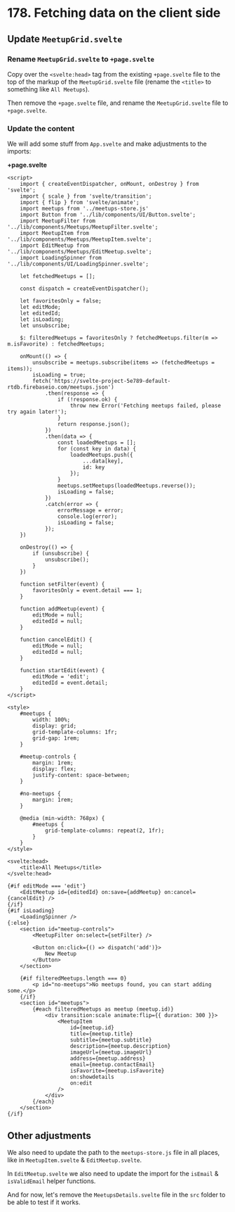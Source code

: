 # 178. Fetching data on the client side

## Update `MeetupGrid.svelte`

### Rename `MeetupGrid.svelte` to `+page.svelte`

Copy over the `<svelte:head>` tag from the existing `+page.svelte` file to the top of the markup of the `MeetupGrid.svelte` file (rename the `<title>` to something like `All Meetups`).

Then remove the `+page.svelte` file, and rename the `MeetupGrid.svelte` file to `+page.svelte`.

### Update the content

We will add some stuff from `App.svelte` and make adjustments to the imports:

**+page.svelte**
```svelte
<script>
    import { createEventDispatcher, onMount, onDestroy } from 'svelte';
    import { scale } from 'svelte/transition';
    import { flip } from 'svelte/animate';
    import meetups from '../meetups-store.js'
    import Button from '../lib/components/UI/Button.svelte';
    import MeetupFilter from '../lib/components/Meetups/MeetupFilter.svelte';
    import MeetupItem from '../lib/components/Meetups/MeetupItem.svelte';
    import EditMeetup from '../lib/components/Meetups/EditMeetup.svelte';
    import LoadingSpinner from '../lib/components/UI/LoadingSpinner.svelte';

    let fetchedMeetups = [];

    const dispatch = createEventDispatcher();

    let favoritesOnly = false;
    let editMode;
    let editedId;
    let isLoading;
    let unsubscribe;

    $: filteredMeetups = favoritesOnly ? fetchedMeetups.filter(m => m.isFavorite) : fetchedMeetups;

    onMount(() => {
        unsubscribe = meetups.subscribe(items => (fetchedMeetups = items));
        isLoading = true;
        fetch('https://svelte-project-5e789-default-rtdb.firebaseio.com/meetups.json')
            .then(response => {
                if (!response.ok) {
                    throw new Error('Fetching meetups failed, please try again later!');
                }
                return response.json();
            })
            .then(data => {
                const loadedMeetups = [];
                for (const key in data) {
                    loadedMeetups.push({
                        ...data[key],
                        id: key
                    });
                }
                meetups.setMeetups(loadedMeetups.reverse());
                isLoading = false;
            })
            .catch(error => {
                errorMessage = error;
                console.log(error);
                isLoading = false;
            });
    })

    onDestroy(() => {
        if (unsubscribe) {
            unsubscribe();
        }
    })

    function setFilter(event) {
        favoritesOnly = event.detail === 1;
    }

    function addMeetup(event) {
        editMode = null;
        editedId = null;
    }

    function cancelEdit() {
        editMode = null;
        editedId = null;
    }

    function startEdit(event) {
        editMode = 'edit';
        editedId = event.detail;
    }
</script>

<style>
    #meetups {
        width: 100%;
        display: grid;
        grid-template-columns: 1fr;
        grid-gap: 1rem;
    }

    #meetup-controls {
        margin: 1rem;
        display: flex;
        justify-content: space-between;
    }

    #no-meetups {
        margin: 1rem;
    }

    @media (min-width: 768px) {
        #meetups {
            grid-template-columns: repeat(2, 1fr);
        }
    }
</style>

<svelte:head>
	<title>All Meetups</title>
</svelte:head>

{#if editMode === 'edit'}
    <EditMeetup id={editedId} on:save={addMeetup} on:cancel={cancelEdit} />
{/if}
{#if isLoading}
    <LoadingSpinner />
{:else}
    <section id="meetup-controls">
        <MeetupFilter on:select={setFilter} />

        <Button on:click={() => dispatch('add')}>
            New Meetup
        </Button>
    </section>

    {#if filteredMeetups.length === 0}
        <p id="no-meetups">No meetups found, you can start adding some.</p>
    {/if}
    <section id="meetups">
        {#each filteredMeetups as meetup (meetup.id)}
            <div transition:scale animate:flip={{ duration: 300 }}>
                <MeetupItem
                    id={meetup.id}
                    title={meetup.title}
                    subtitle={meetup.subtitle}
                    description={meetup.description}
                    imageUrl={meetup.imageUrl}
                    address={meetup.address}
                    email={meetup.contactEmail}
                    isFavorite={meetup.isFavorite}
                    on:showdetails
                    on:edit
                />
            </div>
        {/each}
    </section>
{/if}
```

## Other adjustments

We also need to update the path to the `meetups-store.js` file in all places, like in `MeetupItem.svelte` & `EditMeetup.svelte`.

In `EditMeetup.svelte` we also need to update the import for the `isEmail` & `isValidEmail` helper functions.

And for now, let's remove the `MeetupsDetails.svelte` file in the `src` folder to be able to test if it works.

